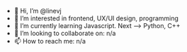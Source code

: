 - 👋 Hi, I’m @linevj
- 👀 I’m interested in frontend, UX/UI design, programming
- 🌱 I’m currently learning Javascript. Next --> Python, C++
- 💞️ I’m looking to collaborate on: n/a
- 📫 How to reach me: n/a

<!---
linevj/linevj is a ✨ special ✨ repository because its `README.md` (this file) appears on your GitHub profile.
You can click the Preview link to take a look at your changes.
--->

